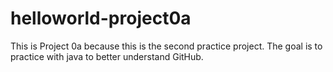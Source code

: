 # helloworld-project0a
This is Project 0a because this is the second practice project. The goal is to practice with java to better understand GitHub.
